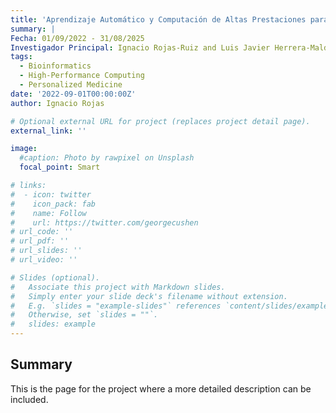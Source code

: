 ```yaml
---
title: 'Aprendizaje Automático y Computación de Altas Prestaciones para la Integración de Bases de Datos Heterogéneas en Bioinformática. Aplicación en Medicina Precisa y Personalizada (PID2021-128317OB-I00)'
summary: |
Fecha: 01/09/2022 - 31/08/2025
Investigador Principal: Ignacio Rojas-Ruiz and Luis Javier Herrera-Maldonado
tags:
  - Bioinformatics
  - High-Performance Computing
  - Personalized Medicine
date: '2022-09-01T00:00:00Z'
author: Ignacio Rojas

# Optional external URL for project (replaces project detail page).
external_link: ''

image:
  #caption: Photo by rawpixel on Unsplash
  focal_point: Smart

# links:
#  - icon: twitter
#    icon_pack: fab
#    name: Follow
#    url: https://twitter.com/georgecushen
# url_code: ''
# url_pdf: ''
# url_slides: ''
# url_video: ''

# Slides (optional).
#   Associate this project with Markdown slides.
#   Simply enter your slide deck's filename without extension.
#   E.g. `slides = "example-slides"` references `content/slides/example-slides.md`.
#   Otherwise, set `slides = ""`.
#   slides: example
---
```


## Summary
This is the page for the project where a more detailed description can be included.

